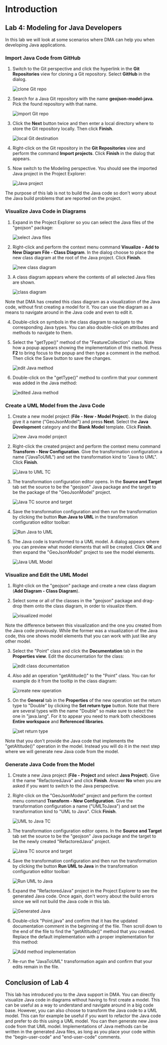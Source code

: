 # Introduction

## Lab 4: Modeling for Java Developers

In this lab we will look at some scenarios where DMA can help you when developing Java applications.

### Import Java Code from GitHub

1. Switch to the Git perspective and click the hyperlink in the **Git Repositories** view for cloning a Git repository. Select **GitHub** in the dialog.

   ![clone Git repo](images/Lab_4/0000_1_CloneGitRepo.png)

2. Search for a Java Git repository with the name **geojson-model-java**. Pick the found repository with that name.

   ![import Git repo](images/Lab_4/0000_2_ImportGit.png)

3. Click the **Next** button twice and then enter a local directory where to store the Git repository locally. Then click **Finish**.

   ![local Git destination](images/Lab_4/0000_3_LocalDestination.png)

4. Right-click on the Git repository in the **Git Repositories** view and perform the command **Import projects**. Click **Finish** in the dialog that appears.

5. Now switch to the Modeling perspective. You should see the imported Java project in the Project Explorer:

   ![Java project](images/Lab_4/0000_4_JavaProject.png)

The purpose of this lab is not to build the Java code so don't worry about the Java build problems that are reported on the project. 

### Visualize Java Code in Diagrams

1. Expand in the Project Explorer so you can select the Java files of the "geojson" package:

   ![select Java files](images/Lab_4/0001_1_JavaFiles.png)

2. Right-click and perform the context menu command **Visualize - Add to New Diagram File - Class Diagram**. In the dialog choose to place the new class diagram at the root of the Java project. Click **Finish**.

   ![new class diagram](images/Lab_4/0001_2_NewClassDiagram.png)

3. A class diagram appears where the contents of all selected Java files are shown.

   ![class diagram](images/Lab_4/0001_3_ClassDiagram.png)

Note that DMA has created this class diagram as a visualization of the Java code, without first creating a model for it. You can use the diagram as a means to navigate around in the Java code and even to edit it.

4. Double-click on symbols in the class diagram to navigate to the corresponding Java types. You can also double-click on attributes and methods to navigate to them.

5. Select the "getType()" method of the "FeatureCollection" class. Note how a popup appears showing the implementation of this method. Press **F2** to bring focus to the popup and then type a comment in the method. Then click the Save button to save the changes.

   ![edit Java method](images/Lab_4/0001_4_EditInClassDiagram.png)

5. Double-click on the "getType()" method to confirm that your comment was added in the Java method:

   ![edited Java method](images/Lab_4/0001_5_EditedJavaMethod.png)

### Create a UML Model from the Java Code

1. Create a new model project (**File - New - Model Project**). In the dialog give it a name ("GeoJsonModel") and press **Next**. Select the **Java Development** category and the **Blank Model** template. Click **Finish**.

   ![new Java model project](images/Lab_4/0002_1_NewJavaModelProject.png)

2. Right-click the created project and perform the context menu command **Transform - New Configuration**. Give the transformation configuration a name ("JavaToUML") and set the transformation kind to "Java to UML". Click **Finish**.

   ![Java to UML TC](images/Lab_4/0002_2_JavaToUMLTC.png)

3. The transformation configuration editor opens. In the **Source and Target** tab set the source to be the "geojson" Java package and the target to be the package of the "GeoJsonModel" project.

   ![Java TC source and target](images/Lab_4/0002_3_JavaTCSourceTarget.png)

4. Save the transformation configuration and then run the transformation by clicking the button **Run Java to UML** in the transformation configuration editor toolbar:

   ![Run Java to UML](images/Lab_4/0002_4_RunJavaToUML.png)

5. The Java code is transformed to a UML model. A dialog appears where you can preview what model elements that will be created. Click **OK** and then expand the "GeoJsonModel" project to see the model elements.

   ![Java UML Model](images/Lab_4/0002_5_JavaUMLModel.png)

### Visualize and Edit the UML Model

1. Right-click on the "geojson" package and create a new class diagram (**Add Diagram - Class Diagram**).

2. Select some or all of the classes in the "geojson" package and drag-drop them onto the class diagram, in order to visualize them.

   ![visualized model](images/Lab_4/0003_1_VisualizedModel.png)

Note the difference between this visualization and the one you created from the Java code previously. While the former was a visualization of the Java code, this one shows model elements that you can work with just like any other model. 

3. Select the "Point" class and click the **Documentation** tab in the **Properties view**. Edit the documentation for the class:

   ![edit class documentation](images/Lab_4/0003_2_ClassDocumentation.png)

4. Also add an operation "getAltitude()" to the "Point" class. You can for example do it from the tooltip in the class diagram:

   ![create new operation](images/Lab_4/0003_3_CreateOperation.png)

5. On the **General** tab in the **Properties** of the new operation set the return type to "Double" by clicking the **Set return type** button. Note that there are several types with the name "Double" so make sure to select the one in "java.lang". For it to appear you need to mark both checkboxes **Entire workspace** and **Referenced libraries**.

   ![set return type](images/Lab_4/0003_4_SetReturnType.png)

Note that you don't provide the Java code that implements the "getAltitude()" operation in the model. Instead you will do it in the next step where we will generate new Java code from the model.

### Generate Java Code from the Model

1. Create a new Java project (**File - Project** and select **Java Project**). Give it the name "RefactoredJava" and click **Finish**. Answer **No** when you are asked if you want to switch to the Java perspective.

2. Right-click on the "GeoJsonModel" project and perform the context menu command **Transform - New Configuration**. Give the transformation configuration a name ("UMLToJava") and set the transformation kind to "UML to Java". Click **Finish**.

   ![UML to Java TC](images/Lab_4/0004_1_UMLToJavaTC.png)

3. The transformation configuration editor opens. In the **Source and Target** tab set the source to be the "geojson" Java package and the target to be the newly created "RefactoredJava" project.

   ![Java TC source and target](images/Lab_4/0004_2_UMLToJavaSourceTarget.png)

4. Save the transformation configuration and then run the transformation by clicking the button **Run UML to Java** in the transformation configuration editor toolbar:

   ![Run UML to Java](images/Lab_4/0004_3_RunUMLToJava.png)

5. Expand the "RefactoredJava" project in the Project Explorer to see the generated Java code. Once again, don't worry about the build errors since we will not build the Java code in this lab.

   ![Generated Java](images/Lab_4/0004_4_GeneratedJava.png)

6. Double-click "Point.java" and confirm that it has the updated documentation comment in the beginning of the file. Then scroll down to the end of the file to find the "getAltitude()" method that you created. Replace the default implementation with a proper implementation for this method:

   ![Add method implementation](images/Lab_4/0004_5_AddMethodImpl.png)

7. Re-run the "JavaToUML" transformation again and confirm that your edits remain in the file.

## Conclusion of Lab 4

This lab has introduced you to the Java support in DMA. You can directly visualize Java code in diagrams without having to first create a model. This can be useful as a way to understand and navigate around in a big code base. However, you can also choose to transform the Java code to a UML model. This can for example be useful if you want to refactor the Java code and prefer to do this using a UML model. You can then generate new Java code from that UML model. Implementations of Java methods can be written in the generated Java files, as long as you place your code within the "begin-user-code" and "end-user-code" comments.
